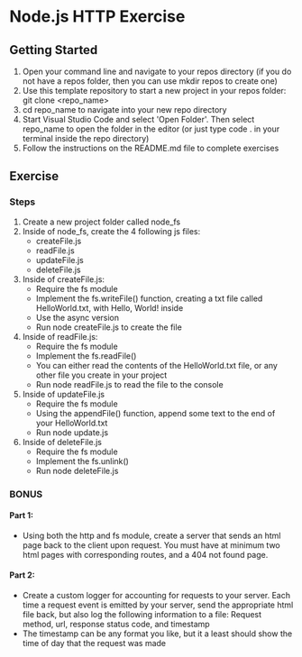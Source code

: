 # Node.js HTTP Exercise

## Getting Started

1. Open your command line and navigate to your repos directory (if you do not have a repos folder, then you can use mkdir repos to create one)
2. Use this template repository to start a new project in your repos folder: git clone <repo_name>
3. cd repo_name to navigate into your new repo directory
4. Start Visual Studio Code and select 'Open Folder'. Then select repo_name to open the folder in the editor (or just type code . in your terminal inside the repo directory)
5. Follow the instructions on the README.md file to complete exercises

## Exercise

### Steps

1. Create a new project folder called node_fs
2. Inside of node_fs, create the 4 following js files:
    - createFile.js
    - readFile.js
    - updateFile.js
    - deleteFile.js
3. Inside of createFile.js:
    - Require the fs module
    - Implement the fs.writeFile() function, creating a txt file called HelloWorld.txt, with Hello, World! inside
    - Use the async version
    - Run node createFile.js to create the file
4. Inside of readFile.js:
    - Require the fs module
    - Implement the fs.readFile()
    - You can either read the contents of the HelloWorld.txt file, or any other file you create in your project
    - Run node readFile.js to read the file to the console
5. Inside of updateFile.js
    - Require the fs module
    - Using the appendFile() function, append some text to the end of your HelloWorld.txt
    - Run node update.js
6. Inside of deleteFile.js
    - Require the fs module
    - Implement the fs.unlink()
    - Run node deleteFile.js

### BONUS

#### Part 1:

- Using both the http and fs module, create a server that sends an html page back to the client upon request. You must have at minimum two html pages with corresponding routes, and a 404 not found page.

#### Part 2:

- Create a custom logger for accounting for requests to your server. Each time a request event is emitted by your server, send the appropriate html file back, but also log the following information to a file: Request method, url, response status code, and timestamp
- The timestamp can be any format you like, but it a least should show the time of day that the request was made